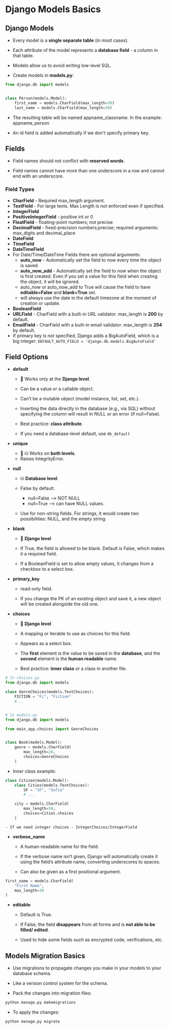 # Django Models Basics

## Django Models

-   Every model is a **single separate table** (in most cases).

-   Each attribute of the model represents a **database field** - a column in that table.

-   Models allow us to avoid writing low-level SQL.

-   Create models in **models.py**:

```python
from django.db import models


class Person(models.Model):
    first_name = models.CharField(max_length=30)
    last_name = models.CharField(max_length=30)
```

-   The resulting table will be named appname_classname. In the example: appname_person

-   An id field is added automatically if we don't specify primary key.

## Fields

-   Field names should not conflict with **reserved words**.

-   Field names cannot have more than one underscore in a row and cannot end with an underscore.

### Field Types

-   **CharField** - Required max_length argument.
-   **TextField** - For large texts. Max Length is not enforced even if specified.
-   **IntegerField**
-   **PositiveIntegerField** - positive int or 0
-   **FloatField** - floating-point numbers; not precise
-   **DecimalField** - fixed-precision numbers;precise; required arguments: max_digits and decimal_place
-   **DateField**
-   **TimeField**
-   **DateTimeField**
-   For Date/Time/DateTime Fields there are optional arguments:
    -   **auto_now** - Automatically set the field to now every time the object is saved.
    -   **auto_now_add** - Automatically set the field to now when the object is first created. Even if you set a value for this field when creating the object, it will be ignored.
    -   auto_now or auto_now_add to True will cause the field to have **editable=False** and **blank=True** set.
    -   will always use the date in the default timezone at the moment of creation or update.
-   **BooleanField**
-   **URLField** - CharField with a built-in URL validator. max_length is **200** by default.
-   **EmailField** - CharField with a built-in email validator. max_length is **254** by default.
-   If primary key is not specified, Django adds a BigAutoField, which is a big integer: `DEFAULT_AUTO_FIELD = 'django.db.models.BigAutoField'`

## Field Options

-   **default**

    -   🚀 Works only at the **Django level**.

    -   Can be a value or a callable object.

    -   Can’t be a mutable object (model instance, list, set, etc.).

    -   Inserting the data directly in the database (e.g., via SQL) without specifying the column will result in NULL or an error (if null=False).

    -   Best practice: **class attribute**.

    -   If you need a database-level default, use `db_default`

-   **unique**

    -   🚀 ⛁ Works on **both levels**.
    -   Raises IntegrityError.

-   **null**

    -   ⛁ **Database level**.

    -   False by default.

        -   null=False --> NOT NULL
        -   null=True --> can have NULL values.

    -   Use for non-string fields. For strings, it would create two possibilities: NULL, and the empty string.

-   **blank**

    -   🚀 **Django level**

    -   If True, the field is allowed to be blank. Default is False, which makes it a required field.

    -   If а BooleanField is set to allow empty values, it changes from a checkbox to a select box.

-   **primary_key**

    -   read-only field.

    -   If you change the PK of an existing object and save it, a new object will be created alongside the old one.

-   **choices**

    -   🚀 **Django level**

    -   A mapping or iterable to use as choices for this field.

    -   Appears as a select box.

    -   The **first** element is the value to be saved in the **database**, and the **second** element is the **human readable** name.

    -   Best practice: **inner class** or a class in another file.

```python
# In choices.py
from django.db import models

class GenreChoices(models.TextChoices):
    FICTION = "Fi", "Fiction"
    #...


# In models.py
from django.db import models

from main_app.choices import GenreChoices


class Book(models.Model):
    genre = models.CharField(
        max_length=20,
        choices=GenreChoices
    )
```

-   Inner class example:

```python
class Citizen(models.Model):
    class Cities(models.TextChoices):
        SF = "SF", "Sofia"
        # ...

    city = models.CharField(
        max_length=50,
        choices=Cities.choices
    )
```

    - If we need integer choices - IntegerChoices/IntegerField

-   **verbose_name**

    -   A human-readable name for the field.

    -   If the verbose name isn’t given, Django will automatically create it using the field’s attribute name, converting underscores to spaces.

    -   Can also be given as a first positional argument.

```python
first_name = models.CharField(
    "First Name",
    max_length=30
)
```

-   **editable**

    -   Default is True.

    -   If False, the field **disappears** from all forms and is **not able to be filled/ edited**.

    -   Used to hide some fields such as encrypted code, verifications, etc.

## Models Migration Basics

-   Use migrations to propagate changes you make in your models to your database schema.

-   Like a version control system for the schema.

-   Pack the changes into migration files:

```bash
python manage.py makemigrations
```

-   To apply the changes:

```bash
python manage.py migrate
```

